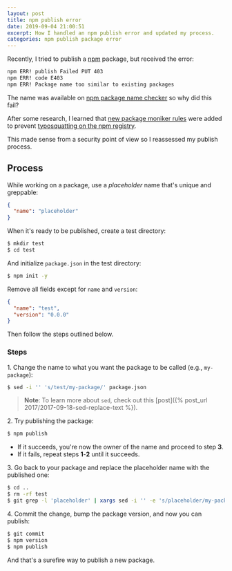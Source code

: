 ```yaml
---
layout: post
title: npm publish error
date: 2019-09-04 21:00:51
excerpt: How I handled an npm publish error and updated my process.
categories: npm publish package error
---
```


Recently, I tried to publish a [npm](https://www.npmjs.com/) package, but received the error:

```sh
npm ERR! publish Failed PUT 403
npm ERR! code E403
npm ERR! Package name too similar to existing packages
```

The name was available on [npm package name checker](https://remarkablemark.org/npm-package-name-checker/) so why did this fail?

After some research, I learned that [new package moniker rules](https://blog.npmjs.org/post/168978377570/new-package-moniker-rules) were added to prevent [typosquatting on the npm registry](http://blog.npmjs.org/post/163723642530/crossenv-malware-on-the-npm-registry).

This made sense from a security point of view so I reassessed my publish process.

## Process

While working on a package, use a _placeholder_ name that's unique and greppable:

```json
{
  "name": "placeholder"
}
```

When it's ready to be published, create a test directory:

```sh
$ mkdir test
$ cd test
```

And initialize `package.json` in the test directory:

```sh
$ npm init -y
```

Remove all fields except for `name` and `version`:

```json
{
  "name": "test",
  "version": "0.0.0"
}
```

Then follow the steps outlined below.

### Steps

1\. Change the name to what you want the package to be called (e.g., `my-package`):

```sh
$ sed -i '' 's/test/my-package/' package.json
```

> **Note**: To learn more about `sed`, check out this [post]({% post_url 2017/2017-09-18-sed-replace-text %}).

2\. Try publishing the package:

```sh
$ npm publish
```

- If it succeeds, you're now the owner of the name and proceed to step **3**.
- If it fails, repeat steps **1**-**2** until it succeeds.

3\. Go back to your package and replace the placeholder name with the published one:

```sh
$ cd ..
$ rm -rf test
$ git grep -l 'placeholder' | xargs sed -i '' -e 's/placeholder/my-package/g'
```

4\. Commit the change, bump the package version, and now you can publish:

```sh
$ git commit
$ npm version
$ npm publish
```

And that's a surefire way to publish a new package.
